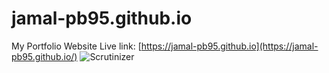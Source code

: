 # jamal-pb95.github.io
My Portfolio Website
Live link: [https://jamal-pb95.github.io](https://jamal-pb95.github.io/)
![Scrutinizer](https://img.shields.io/scrutinizer/g/filp/whoops.svg)

